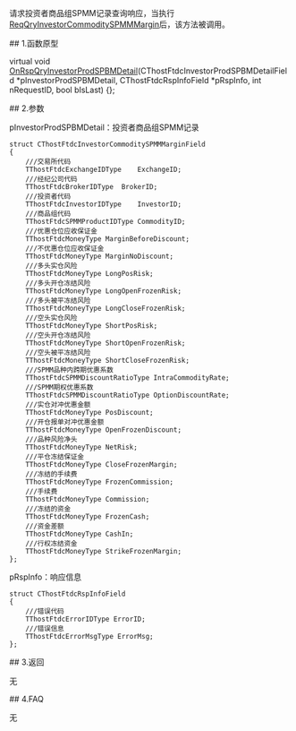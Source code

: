 <p>请求投资者商品组SPMM记录查询响应，当执行<a href="../../CTHOSTFTDCTRADERSPI/REQQRYINVESTORCOMMODITYSPMMMARGIN/">ReqQryInvestorCommoditySPMMMargin</a>后，该方法被调用。</p>
<span class="anchor" id="2242b670-ffa4-4d54-a166-1beaa5f24a88"></span>
## 1.函数原型
<p>virtual void <a href="../ONRSPQRYINVESTORPRODSPBMDETAIL/">OnRspQryInvestorProdSPBMDetail</a>(CThostFtdcInvestorProdSPBMDetailField *pInvestorProdSPBMDetail, CThostFtdcRspInfoField *pRspInfo, int nRequestID, bool bIsLast) {};</p>
<span class="anchor" id="2aae7218-391d-4462-b3b5-c7884cebef7c"></span>
## 2.参数
<p>pInvestorProdSPBMDetail：投资者商品组SPMM记录</p>
<pre><code>struct CThostFtdcInvestorCommoditySPMMMarginField
{
    ///交易所代码
    TThostFtdcExchangeIDType    ExchangeID;
    ///经纪公司代码
    TThostFtdcBrokerIDType  BrokerID;
    ///投资者代码
    TThostFtdcInvestorIDType    InvestorID;
    ///商品组代码
    TThostFtdcSPMMProductIDType CommodityID;
    ///优惠仓位应收保证金
    TThostFtdcMoneyType MarginBeforeDiscount;
    ///不优惠仓位应收保证金
    TThostFtdcMoneyType MarginNoDiscount;
    ///多头实仓风险
    TThostFtdcMoneyType LongPosRisk;
    ///多头开仓冻结风险
    TThostFtdcMoneyType LongOpenFrozenRisk;
    ///多头被平冻结风险
    TThostFtdcMoneyType LongCloseFrozenRisk;
    ///空头实仓风险
    TThostFtdcMoneyType ShortPosRisk;
    ///空头开仓冻结风险
    TThostFtdcMoneyType ShortOpenFrozenRisk;
    ///空头被平冻结风险
    TThostFtdcMoneyType ShortCloseFrozenRisk;
    ///SPMM品种内跨期优惠系数
    TThostFtdcSPMMDiscountRatioType IntraCommodityRate;
    ///SPMM期权优惠系数
    TThostFtdcSPMMDiscountRatioType OptionDiscountRate;
    ///实仓对冲优惠金额
    TThostFtdcMoneyType PosDiscount;
    ///开仓报单对冲优惠金额
    TThostFtdcMoneyType OpenFrozenDiscount;
    ///品种风险净头
    TThostFtdcMoneyType NetRisk;
    ///平仓冻结保证金
    TThostFtdcMoneyType CloseFrozenMargin;
    ///冻结的手续费
    TThostFtdcMoneyType FrozenCommission;
    ///手续费
    TThostFtdcMoneyType Commission;
    ///冻结的资金
    TThostFtdcMoneyType FrozenCash;
    ///资金差额
    TThostFtdcMoneyType CashIn;
    ///行权冻结资金
    TThostFtdcMoneyType StrikeFrozenMargin;
};
</code></pre>
<p>pRspInfo：响应信息</p>
<pre><code>struct CThostFtdcRspInfoField
{
    ///错误代码
    TThostFtdcErrorIDType ErrorID;
    ///错误信息
    TThostFtdcErrorMsgType ErrorMsg;
};
</code></pre>
<span class="anchor" id="d63ab7d1-518b-40ff-a8b6-ce756cca2577"></span>
## 3.返回
<p>无</p>
<span class="anchor" id="617fb5d6-342e-42da-9802-a58fd79e9ec8"></span>
## 4.FAQ
<p>无</p>
